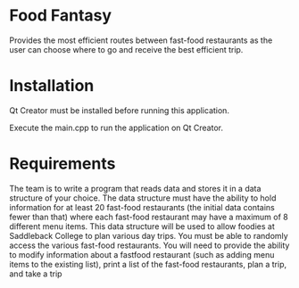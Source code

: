 # Food Fantasy
Provides the most efficient routes between fast-food restaurants as the user can choose where to go and receive the best efficient trip.

# Installation
Qt Creator must be installed before running this application.

Execute the main.cpp to run the application on Qt Creator.

# Requirements
The team is to write a program that reads data and stores it in a data
structure of your choice. The data structure must have the ability to
hold information for at least 20 fast-food restaurants (the initial data
contains fewer than that) where each fast-food restaurant may have a
maximum of 8 different menu items. This data structure will be used
to allow foodies at Saddleback College to plan various day trips. You
must be able to randomly access the various fast-food restaurants.
You will need to provide the ability to modify information about a fastfood restaurant
(such as adding menu items to the existing list), print
a list of the fast-food restaurants, plan a trip, and take a trip
